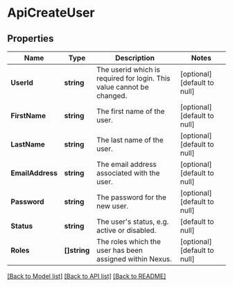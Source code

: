 # ApiCreateUser

## Properties
Name | Type | Description | Notes
------------ | ------------- | ------------- | -------------
**UserId** | **string** | The userid which is required for login. This value cannot be changed. | [optional] [default to null]
**FirstName** | **string** | The first name of the user. | [optional] [default to null]
**LastName** | **string** | The last name of the user. | [optional] [default to null]
**EmailAddress** | **string** | The email address associated with the user. | [optional] [default to null]
**Password** | **string** | The password for the new user. | [optional] [default to null]
**Status** | **string** | The user&#39;s status, e.g. active or disabled. | [default to null]
**Roles** | **[]string** | The roles which the user has been assigned within Nexus. | [optional] [default to null]

[[Back to Model list]](../README.md#documentation-for-models) [[Back to API list]](../README.md#documentation-for-api-endpoints) [[Back to README]](../README.md)


